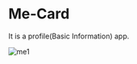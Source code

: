 # Me-Card
It is a profile(Basic Information) app.

![me1](https://user-images.githubusercontent.com/54212786/83946020-fa065300-a82b-11ea-83ac-57ec2f30ba5f.jpg)
